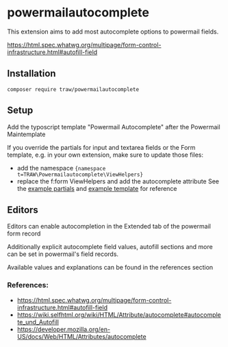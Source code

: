 # powermailautocomplete
This extension aims to add most autocomplete options to powermail fields.

https://html.spec.whatwg.org/multipage/form-control-infrastructure.html#autofill-field


## Installation
`composer require traw/powermailautocomplete`

## Setup
Add the typoscript template "Powermail Autocomplete" after the Powermail Maintemplate


If you override the partials for input and textarea fields or the Form template, e.g. in your own extension, make sure to update those files:
- add the namespace `{namespace t=TRAW\Powermailautocomplete\ViewHelpers}`
- replace the f:form ViewHelpers and add the autocomplete attribute
See the [example partials](https://github.com/thomasrawiel/powermailautocomplete/tree/main/Resources/Private/Partials/Form/Field) and [example template](https://github.com/thomasrawiel/powermailautocomplete/blob/main/Resources/Private/Templates/Form/Form.html) for reference


## Editors
Editors can enable autocompletion in the Extended tab of the powermail form record

Additionally explicit autocomplete field values, autofill sections and more can be set in powermail's field records.

Available values and explanations can be found in the references section

### References:
- https://html.spec.whatwg.org/multipage/form-control-infrastructure.html#autofill-field
- https://wiki.selfhtml.org/wiki/HTML/Attribute/autocomplete#autocomplete_und_Autofill
- https://developer.mozilla.org/en-US/docs/Web/HTML/Attributes/autocomplete

 